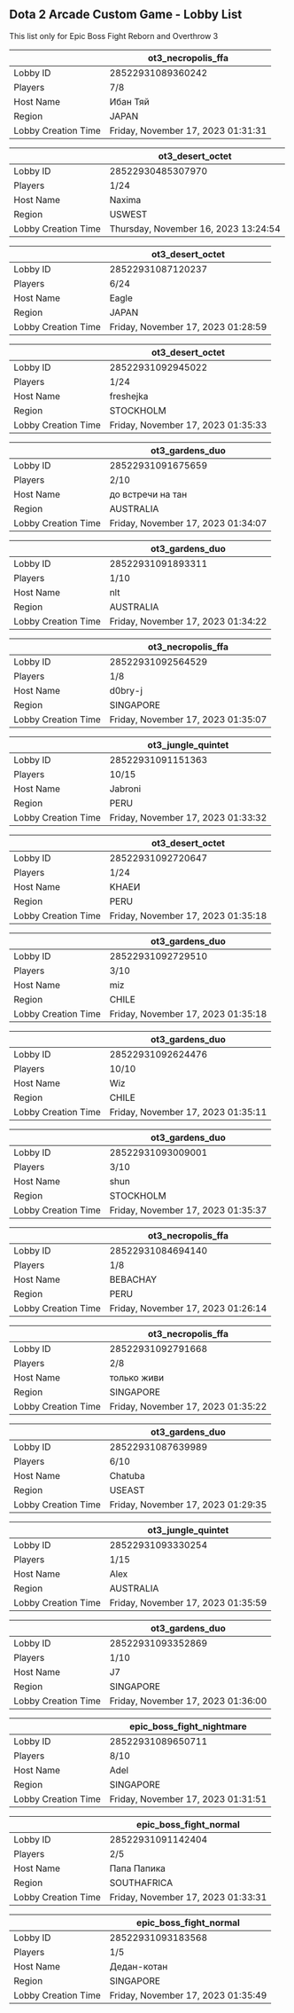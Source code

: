 ## Dota 2 Arcade Custom Game - Lobby List

This list only for Epic Boss Fight Reborn and Overthrow 3

|  | ot3_necropolis_ffa |
| ------ | ------ |
| Lobby ID | 28522931089360242 |
| Players | 7/8 |
| Host Name | Ибан Тяй |
| Region | JAPAN |
| Lobby Creation Time | Friday, November 17, 2023 01:31:31 |


|  | ot3_desert_octet |
| ------ | ------ |
| Lobby ID | 28522930485307970 |
| Players | 1/24 |
| Host Name | Naxima |
| Region | USWEST |
| Lobby Creation Time | Thursday, November 16, 2023 13:24:54 |


|  | ot3_desert_octet |
| ------ | ------ |
| Lobby ID | 28522931087120237 |
| Players | 6/24 |
| Host Name | Eagle |
| Region | JAPAN |
| Lobby Creation Time | Friday, November 17, 2023 01:28:59 |


|  | ot3_desert_octet |
| ------ | ------ |
| Lobby ID | 28522931092945022 |
| Players | 1/24 |
| Host Name | freshejka |
| Region | STOCKHOLM |
| Lobby Creation Time | Friday, November 17, 2023 01:35:33 |


|  | ot3_gardens_duo |
| ------ | ------ |
| Lobby ID | 28522931091675659 |
| Players | 2/10 |
| Host Name | до встречи на тан |
| Region | AUSTRALIA |
| Lobby Creation Time | Friday, November 17, 2023 01:34:07 |


|  | ot3_gardens_duo |
| ------ | ------ |
| Lobby ID | 28522931091893311 |
| Players | 1/10 |
| Host Name | nlt |
| Region | AUSTRALIA |
| Lobby Creation Time | Friday, November 17, 2023 01:34:22 |


|  | ot3_necropolis_ffa |
| ------ | ------ |
| Lobby ID | 28522931092564529 |
| Players | 1/8 |
| Host Name | d0bry-j |
| Region | SINGAPORE |
| Lobby Creation Time | Friday, November 17, 2023 01:35:07 |


|  | ot3_jungle_quintet |
| ------ | ------ |
| Lobby ID | 28522931091151363 |
| Players | 10/15 |
| Host Name | Jabroni |
| Region | PERU |
| Lobby Creation Time | Friday, November 17, 2023 01:33:32 |


|  | ot3_desert_octet |
| ------ | ------ |
| Lobby ID | 28522931092720647 |
| Players | 1/24 |
| Host Name | KHAEИ |
| Region | PERU |
| Lobby Creation Time | Friday, November 17, 2023 01:35:18 |


|  | ot3_gardens_duo |
| ------ | ------ |
| Lobby ID | 28522931092729510 |
| Players | 3/10 |
| Host Name | miz |
| Region | CHILE |
| Lobby Creation Time | Friday, November 17, 2023 01:35:18 |


|  | ot3_gardens_duo |
| ------ | ------ |
| Lobby ID | 28522931092624476 |
| Players | 10/10 |
| Host Name | Wiz |
| Region | CHILE |
| Lobby Creation Time | Friday, November 17, 2023 01:35:11 |


|  | ot3_gardens_duo |
| ------ | ------ |
| Lobby ID | 28522931093009001 |
| Players | 3/10 |
| Host Name | shun |
| Region | STOCKHOLM |
| Lobby Creation Time | Friday, November 17, 2023 01:35:37 |


|  | ot3_necropolis_ffa |
| ------ | ------ |
| Lobby ID | 28522931084694140 |
| Players | 1/8 |
| Host Name | BEBACHAY |
| Region | PERU |
| Lobby Creation Time | Friday, November 17, 2023 01:26:14 |


|  | ot3_necropolis_ffa |
| ------ | ------ |
| Lobby ID | 28522931092791668 |
| Players | 2/8 |
| Host Name | только живи |
| Region | SINGAPORE |
| Lobby Creation Time | Friday, November 17, 2023 01:35:22 |


|  | ot3_gardens_duo |
| ------ | ------ |
| Lobby ID | 28522931087639989 |
| Players | 6/10 |
| Host Name | Chatuba |
| Region | USEAST |
| Lobby Creation Time | Friday, November 17, 2023 01:29:35 |


|  | ot3_jungle_quintet |
| ------ | ------ |
| Lobby ID | 28522931093330254 |
| Players | 1/15 |
| Host Name | Alex |
| Region | AUSTRALIA |
| Lobby Creation Time | Friday, November 17, 2023 01:35:59 |


|  | ot3_gardens_duo |
| ------ | ------ |
| Lobby ID | 28522931093352869 |
| Players | 1/10 |
| Host Name | J7 |
| Region | SINGAPORE |
| Lobby Creation Time | Friday, November 17, 2023 01:36:00 |


|  | epic_boss_fight_nightmare |
| ------ | ------ |
| Lobby ID | 28522931089650711 |
| Players | 8/10 |
| Host Name | Adel |
| Region | SINGAPORE |
| Lobby Creation Time | Friday, November 17, 2023 01:31:51 |


|  | epic_boss_fight_normal |
| ------ | ------ |
| Lobby ID | 28522931091142404 |
| Players | 2/5 |
| Host Name | Папа Папика |
| Region | SOUTHAFRICA |
| Lobby Creation Time | Friday, November 17, 2023 01:33:31 |


|  | epic_boss_fight_normal |
| ------ | ------ |
| Lobby ID | 28522931093183568 |
| Players | 1/5 |
| Host Name | Дедан-котан |
| Region | SINGAPORE |
| Lobby Creation Time | Friday, November 17, 2023 01:35:49 |


